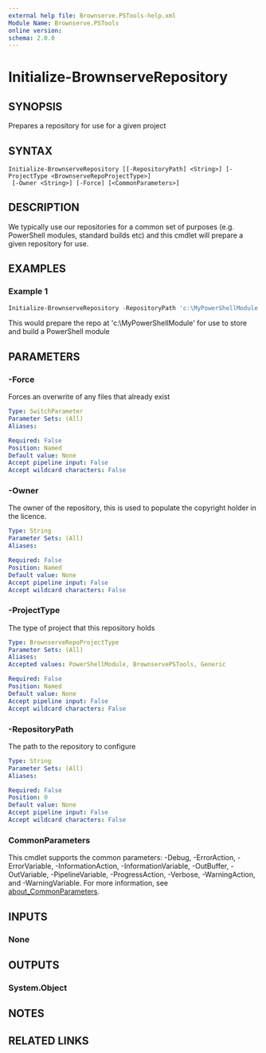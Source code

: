 ```yaml
---
external help file: Brownserve.PSTools-help.xml
Module Name: Brownserve.PSTools
online version:
schema: 2.0.0
---
```


# Initialize-BrownserveRepository

## SYNOPSIS

Prepares a repository for use for a given project

## SYNTAX

```text
Initialize-BrownserveRepository [[-RepositoryPath] <String>] [-ProjectType <BrownserveRepoProjectType>]
 [-Owner <String>] [-Force] [<CommonParameters>]
```

## DESCRIPTION

We typically use our repositories for a common set of purposes (e.g. PowerShell modules, standard builds etc) and this cmdlet will prepare a given repository for use.

## EXAMPLES

### Example 1

```powershell
Initialize-BrownserveRepository -RepositoryPath 'c:\MyPowerShellModule' -ProjectType 'PowerShellModule'
```

This would prepare the repo at 'c:\MyPowerShellModule' for use to store and build a PowerShell module

## PARAMETERS

### -Force

Forces an overwrite of any files that already exist

```yaml
Type: SwitchParameter
Parameter Sets: (All)
Aliases:

Required: False
Position: Named
Default value: None
Accept pipeline input: False
Accept wildcard characters: False
```

### -Owner

The owner of the repository, this is used to populate the copyright holder in the licence.

```yaml
Type: String
Parameter Sets: (All)
Aliases:

Required: False
Position: Named
Default value: None
Accept pipeline input: False
Accept wildcard characters: False
```

### -ProjectType

The type of project that this repository holds

```yaml
Type: BrownserveRepoProjectType
Parameter Sets: (All)
Aliases:
Accepted values: PowerShellModule, BrownservePSTools, Generic

Required: False
Position: Named
Default value: None
Accept pipeline input: False
Accept wildcard characters: False
```

### -RepositoryPath

The path to the repository to configure

```yaml
Type: String
Parameter Sets: (All)
Aliases:

Required: False
Position: 0
Default value: None
Accept pipeline input: False
Accept wildcard characters: False
```

### CommonParameters

This cmdlet supports the common parameters: -Debug, -ErrorAction, -ErrorVariable, -InformationAction, -InformationVariable, -OutBuffer, -OutVariable, -PipelineVariable, -ProgressAction, -Verbose, -WarningAction, and -WarningVariable. For more information, see [about_CommonParameters](http://go.microsoft.com/fwlink/?LinkID=113216).

## INPUTS

### None

## OUTPUTS

### System.Object

## NOTES

## RELATED LINKS
